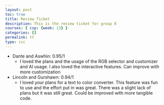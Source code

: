 ```yaml
---
layout: post
toc: true
title: Review Ticket  
description: This is the review ticket for group 8
courses: { csp: {week: 13} }
categories: []
permalink: tt
type: ccc
---
```


- Dante and Aswhin: 0.95/1 
    - I loved the plans and the usage of the RGB selector and customizer and AI usage. I also loved the interactive features. Can improve with more customization 
- Lincoln and Gurshawn: 0.94/1 
    - I loved your plans for a text to color converter. This feature was fun to use and the effort put in was great. There was a slight lack of plans but it was still great. Could be improved with more tangible code.

